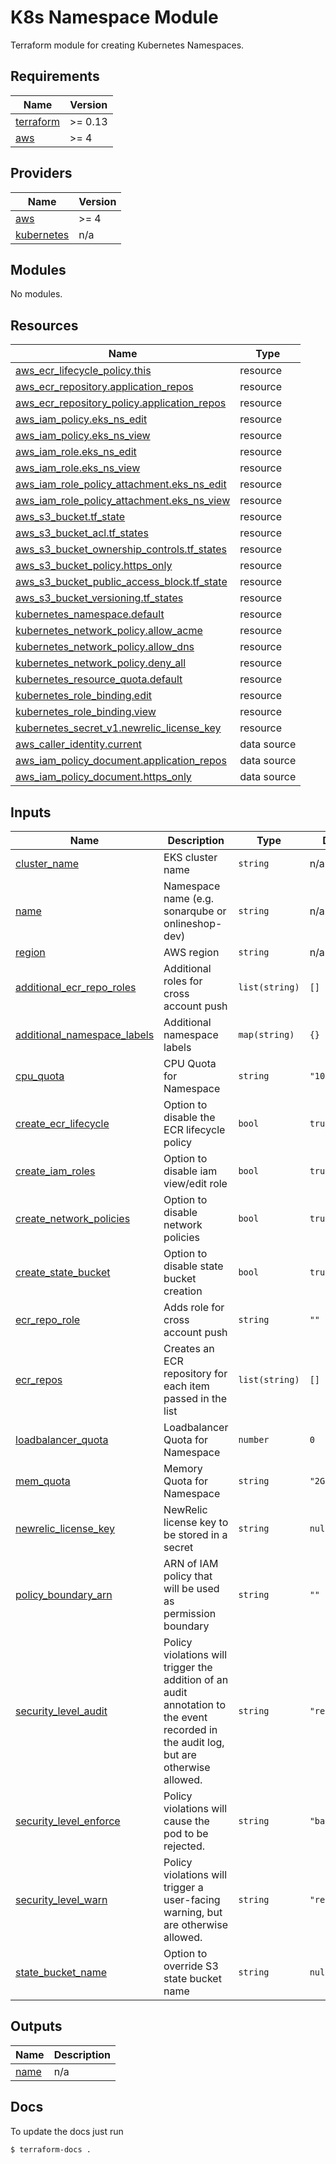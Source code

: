 # K8s Namespace Module

Terraform module for creating Kubernetes Namespaces.

<!-- BEGIN_TF_DOCS -->
## Requirements

| Name | Version |
|------|---------|
| <a name="requirement_terraform"></a> [terraform](#requirement\_terraform) | >= 0.13 |
| <a name="requirement_aws"></a> [aws](#requirement\_aws) | >= 4 |

## Providers

| Name | Version |
|------|---------|
| <a name="provider_aws"></a> [aws](#provider\_aws) | >= 4 |
| <a name="provider_kubernetes"></a> [kubernetes](#provider\_kubernetes) | n/a |

## Modules

No modules.

## Resources

| Name | Type |
|------|------|
| [aws_ecr_lifecycle_policy.this](https://registry.terraform.io/providers/hashicorp/aws/latest/docs/resources/ecr_lifecycle_policy) | resource |
| [aws_ecr_repository.application_repos](https://registry.terraform.io/providers/hashicorp/aws/latest/docs/resources/ecr_repository) | resource |
| [aws_ecr_repository_policy.application_repos](https://registry.terraform.io/providers/hashicorp/aws/latest/docs/resources/ecr_repository_policy) | resource |
| [aws_iam_policy.eks_ns_edit](https://registry.terraform.io/providers/hashicorp/aws/latest/docs/resources/iam_policy) | resource |
| [aws_iam_policy.eks_ns_view](https://registry.terraform.io/providers/hashicorp/aws/latest/docs/resources/iam_policy) | resource |
| [aws_iam_role.eks_ns_edit](https://registry.terraform.io/providers/hashicorp/aws/latest/docs/resources/iam_role) | resource |
| [aws_iam_role.eks_ns_view](https://registry.terraform.io/providers/hashicorp/aws/latest/docs/resources/iam_role) | resource |
| [aws_iam_role_policy_attachment.eks_ns_edit](https://registry.terraform.io/providers/hashicorp/aws/latest/docs/resources/iam_role_policy_attachment) | resource |
| [aws_iam_role_policy_attachment.eks_ns_view](https://registry.terraform.io/providers/hashicorp/aws/latest/docs/resources/iam_role_policy_attachment) | resource |
| [aws_s3_bucket.tf_state](https://registry.terraform.io/providers/hashicorp/aws/latest/docs/resources/s3_bucket) | resource |
| [aws_s3_bucket_acl.tf_states](https://registry.terraform.io/providers/hashicorp/aws/latest/docs/resources/s3_bucket_acl) | resource |
| [aws_s3_bucket_ownership_controls.tf_states](https://registry.terraform.io/providers/hashicorp/aws/latest/docs/resources/s3_bucket_ownership_controls) | resource |
| [aws_s3_bucket_policy.https_only](https://registry.terraform.io/providers/hashicorp/aws/latest/docs/resources/s3_bucket_policy) | resource |
| [aws_s3_bucket_public_access_block.tf_state](https://registry.terraform.io/providers/hashicorp/aws/latest/docs/resources/s3_bucket_public_access_block) | resource |
| [aws_s3_bucket_versioning.tf_states](https://registry.terraform.io/providers/hashicorp/aws/latest/docs/resources/s3_bucket_versioning) | resource |
| [kubernetes_namespace.default](https://registry.terraform.io/providers/hashicorp/kubernetes/latest/docs/resources/namespace) | resource |
| [kubernetes_network_policy.allow_acme](https://registry.terraform.io/providers/hashicorp/kubernetes/latest/docs/resources/network_policy) | resource |
| [kubernetes_network_policy.allow_dns](https://registry.terraform.io/providers/hashicorp/kubernetes/latest/docs/resources/network_policy) | resource |
| [kubernetes_network_policy.deny_all](https://registry.terraform.io/providers/hashicorp/kubernetes/latest/docs/resources/network_policy) | resource |
| [kubernetes_resource_quota.default](https://registry.terraform.io/providers/hashicorp/kubernetes/latest/docs/resources/resource_quota) | resource |
| [kubernetes_role_binding.edit](https://registry.terraform.io/providers/hashicorp/kubernetes/latest/docs/resources/role_binding) | resource |
| [kubernetes_role_binding.view](https://registry.terraform.io/providers/hashicorp/kubernetes/latest/docs/resources/role_binding) | resource |
| [kubernetes_secret_v1.newrelic_license_key](https://registry.terraform.io/providers/hashicorp/kubernetes/latest/docs/resources/secret_v1) | resource |
| [aws_caller_identity.current](https://registry.terraform.io/providers/hashicorp/aws/latest/docs/data-sources/caller_identity) | data source |
| [aws_iam_policy_document.application_repos](https://registry.terraform.io/providers/hashicorp/aws/latest/docs/data-sources/iam_policy_document) | data source |
| [aws_iam_policy_document.https_only](https://registry.terraform.io/providers/hashicorp/aws/latest/docs/data-sources/iam_policy_document) | data source |

## Inputs

| Name | Description | Type | Default | Required |
|------|-------------|------|---------|:--------:|
| <a name="input_cluster_name"></a> [cluster\_name](#input\_cluster\_name) | EKS cluster name | `string` | n/a | yes |
| <a name="input_name"></a> [name](#input\_name) | Namespace name (e.g. sonarqube or onlineshop-dev) | `string` | n/a | yes |
| <a name="input_region"></a> [region](#input\_region) | AWS region | `string` | n/a | yes |
| <a name="input_additional_ecr_repo_roles"></a> [additional\_ecr\_repo\_roles](#input\_additional\_ecr\_repo\_roles) | Additional roles for cross account push | `list(string)` | `[]` | no |
| <a name="input_additional_namespace_labels"></a> [additional\_namespace\_labels](#input\_additional\_namespace\_labels) | Additional namespace labels | `map(string)` | `{}` | no |
| <a name="input_cpu_quota"></a> [cpu\_quota](#input\_cpu\_quota) | CPU Quota for Namespace | `string` | `"1000m"` | no |
| <a name="input_create_ecr_lifecycle"></a> [create\_ecr\_lifecycle](#input\_create\_ecr\_lifecycle) | Option to disable the ECR lifecycle policy | `bool` | `true` | no |
| <a name="input_create_iam_roles"></a> [create\_iam\_roles](#input\_create\_iam\_roles) | Option to disable iam view/edit role | `bool` | `true` | no |
| <a name="input_create_network_policies"></a> [create\_network\_policies](#input\_create\_network\_policies) | Option to disable network policies | `bool` | `true` | no |
| <a name="input_create_state_bucket"></a> [create\_state\_bucket](#input\_create\_state\_bucket) | Option to disable state bucket creation | `bool` | `true` | no |
| <a name="input_ecr_repo_role"></a> [ecr\_repo\_role](#input\_ecr\_repo\_role) | Adds role for cross account push | `string` | `""` | no |
| <a name="input_ecr_repos"></a> [ecr\_repos](#input\_ecr\_repos) | Creates an ECR repository for each item passed in the list | `list(string)` | `[]` | no |
| <a name="input_loadbalancer_quota"></a> [loadbalancer\_quota](#input\_loadbalancer\_quota) | Loadbalancer Quota for Namespace | `number` | `0` | no |
| <a name="input_mem_quota"></a> [mem\_quota](#input\_mem\_quota) | Memory Quota for Namespace | `string` | `"2Gi"` | no |
| <a name="input_newrelic_license_key"></a> [newrelic\_license\_key](#input\_newrelic\_license\_key) | NewRelic license key to be stored in a secret | `string` | `null` | no |
| <a name="input_policy_boundary_arn"></a> [policy\_boundary\_arn](#input\_policy\_boundary\_arn) | ARN of IAM policy that will be used as permission boundary | `string` | `""` | no |
| <a name="input_security_level_audit"></a> [security\_level\_audit](#input\_security\_level\_audit) | Policy violations will trigger the addition of an audit annotation to the event recorded in the audit log, but are otherwise allowed. | `string` | `"restricted"` | no |
| <a name="input_security_level_enforce"></a> [security\_level\_enforce](#input\_security\_level\_enforce) | Policy violations will cause the pod to be rejected. | `string` | `"baseline"` | no |
| <a name="input_security_level_warn"></a> [security\_level\_warn](#input\_security\_level\_warn) | Policy violations will trigger a user-facing warning, but are otherwise allowed. | `string` | `"restricted"` | no |
| <a name="input_state_bucket_name"></a> [state\_bucket\_name](#input\_state\_bucket\_name) | Option to override S3 state bucket name | `string` | `null` | no |

## Outputs

| Name | Description |
|------|-------------|
| <a name="output_name"></a> [name](#output\_name) | n/a |
<!-- END_TF_DOCS -->

## Docs

To update the docs just run
```shell
$ terraform-docs .
```